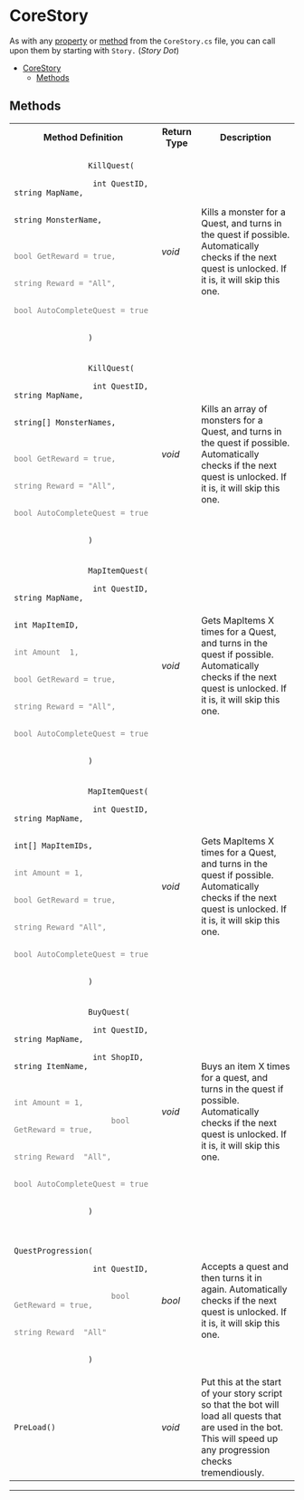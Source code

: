 
# CoreStory

As with any [property](#properties) or [method](#methods) from the `CoreStory.cs` file, you can call upon them by starting with `Story.` (*Story Dot*)

- [CoreStory](#corestory)
  - [Methods](#methods)

## Methods

<table>
    <tr>
        <th>Method Definition</th>
        <th>Return Type</th>
        <th>Description</th>
    </tr>
    <tr>
        <td>
            <code>
                KillQuest(<br>
                &emsp;int&nbsp;QuestID, string&nbsp;MapName,<br>
                &emsp;string&nbsp;MonsterName,<br>
                <span style="color:gray">
                    &emsp;bool&nbsp;GetReward&nbsp;=&nbsp;true,<br>
                    &emsp;string&nbsp;Reward&nbsp;=&nbsp;"All",<br>
                    &emsp;bool&nbsp;AutoCompleteQuest&nbsp;=&nbsp;true<br>
                </span>
                )
            </code>
        </td>
        <td><i>void</i></td>
        <td>
            Kills a monster for a Quest, and turns in the quest if possible. 
            Automatically checks if the next quest is unlocked. If it is, it will skip this one.
        </td>
    </tr>
    <tr>
        <td>
            <code>
                KillQuest(<br>
                &emsp;int&nbsp;QuestID, string&nbsp;MapName,<br>
                &emsp;string[]&nbsp;MonsterNames,<br>
                <span style="color:gray">
                    &emsp;bool&nbsp;GetReward&nbsp;=&nbsp;true,<br>
                    &emsp;string&nbsp;Reward&nbsp;=&nbsp;"All",<br>
                    &emsp;bool&nbsp;AutoCompleteQuest&nbsp;=&nbsp;true<br>
                </span>
                )
            </code>
        </td>
        <td><i>void</i></td>
        <td>
            Kills an array of monsters for a Quest, and turns in the quest if possible. 
            Automatically checks if the next quest is unlocked. If it is, it will skip this one.
        </td>
    </tr>
    <tr>
        <td>
            <code>
                MapItemQuest(<br>
                &emsp;int&nbsp;QuestID, string&nbsp;MapName,<br>
                &emsp;int&nbsp;MapItemID, 
                <span style="color:gray">
                    int&nbsp;Amount&nbsp&nbsp;1,<br>
                    &emsp;bool&nbsp;GetReward&nbsp;=&nbsp;true,<br>
                    &emsp;string&nbsp;Reward&nbsp;=&nbsp;"All",<br>
                    &emsp;bool&nbsp;AutoCompleteQuest&nbsp;=&nbsp;true<br>
                </span>
                )
            </code>
        </td>
        <td><i>void</i></td>
        <td>
            Gets MapItems X times for a Quest, and turns in the quest if possible. 
            Automatically checks if the next quest is unlocked. If it is, it will skip this one.
        </td>
    </tr>
    <tr>
        <td>
            <code>
                MapItemQuest(<br>
                &emsp;int&nbsp;QuestID, string&nbsp;MapName,<br>
                &emsp;int[]&nbsp;MapItemIDs, 
                <span style="color:gray">
                    int&nbsp;Amount&nbsp;=&nbsp;1,<br>
                    &emsp;bool&nbsp;GetReward&nbsp;=&nbsp;true,<br>
                    &emsp;string&nbsp;Reward&nbsp;"All",<br>
                    &emsp;bool&nbsp;AutoCompleteQuest&nbsp;=&nbsp;true<br>
                </span>
                )
            </code>
        </td>
        <td><i>void</i></td>
        <td>
            Gets MapItems X times for a Quest, and turns in the quest if possible. 
            Automatically checks if the next quest is unlocked. If it is, it will skip this one.
        </td>
    </tr>
    <tr>
        <td>
            <code>
                BuyQuest(<br>
                &emsp;int&nbsp;QuestID, string&nbsp;MapName,<br>
                &emsp;int&nbsp;ShopID, string&nbsp;ItemName,<br>
                <span style="color:gray">
                    &emsp;int&nbsp;Amount&nbsp;=&nbsp;1,<br>
                    &emsp;bool GetReward = true,<br>
                    &emsp;string&nbsp;Reward&nbsp&nbsp;"All",<br>
                    &emsp;bool&nbsp;AutoCompleteQuest&nbsp;=&nbsp;true<br>
                </span>
                )
            </code>
        </td>
        <td><i>void</i></td>
        <td>
            Buys an item X times for a quest, and turns in the quest if possible. 
            Automatically checks if the next quest is unlocked. If it is, it will skip this one.
        </td>
    </tr>
    <tr>
        <td>
            <code>
                QuestProgression(<br>
                &emsp;int QuestID,<br>
                <span style="color:gray">
                    &emsp;bool GetReward&nbsp;=&nbsp;true,<br>
                    &emsp;string&nbsp;Reward&nbsp&nbsp;"All"<br>
                </span>
                )
            </code>
        </td>
        <td><i>bool</i></td>
        <td>
            Accepts a quest and then turns it in again.
            Automatically checks if the next quest is unlocked. If it is, it will skip this one.
        </td>
    </tr>
    <tr>
        <td>
            <code>PreLoad()</code>
        </td>
        <td><i>void</i></td>
        <td>
            Put this at the start of your story script so that the bot will load all quests that are used in the bot. 
            This will speed up any progression checks tremendiously.
        </td>
    </tr>
</table>

---------
